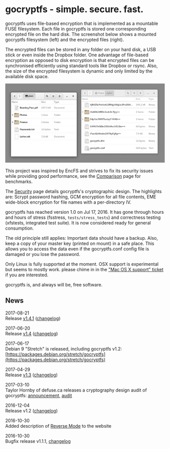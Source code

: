 gocryptfs - simple. secure. fast.
=================================

gocryptfs uses file-based encryption that is implemented as a mountable
FUSE filesystem.
Each file in gocryptfs is stored one corresponding encrypted file on
the hard disk. The
screenshot below shows a mounted gocryptfs filesystem (left) and the
encrypted files (right).

The encrypted files can be stored in any folder on your hard disk, a USB
stick or even inside the Dropbox folder. One advantage of file-based
encryption as opposed to disk encryption is that encrypted files can
be synchronised efficiently using standard tools like Dropbox or rsync.
Also, the size of the encrypted filesystem is dynamic and only limited
by the available disk space.

![](img/folders-side-by-side.jpg)

This project was inspired by EncFS and strives to fix its security
issues while providing good performance,
see the [Comparison](comparison) page for benchmarks.

The [Security](security) page details gocryptfs's cryptographic design.
The highlights are: Scrypt password hashing, GCM encryption for all
file contents, EME wide-block encryption for file names with a per-directory
IV.

gocryptfs has reached version 1.0 on Jul 17, 2016. It has gone through
hours and hours of stress (fsstress, `tests/stress_tests`) and correctness
testing (xfstests, integrated test suite).
It is now considered ready for general consumption.

The old principle still applies: Important data should have a backup.
Also, keep a copy of your master key (printed on mount) in a safe place.
This allows you to access the data even if the gocryptfs.conf config
file is damaged or you lose the password.

Only Linux is fully supported at the moment. OSX support is experimental
but seems to mostly work. please chime in in the
["Mac OS X support" ticket](https://github.com/rfjakob/gocryptfs/issues/15)
if you are interested.

gocryptfs is, and always will be, free software.

News
----

2017-08-21  
Release [v1.4.1](https://github.com/rfjakob/gocryptfs/releases) ([changelog](https://github.com/rfjakob/gocryptfs#changelog))

2017-06-20  
Release [v1.4](https://github.com/rfjakob/gocryptfs/releases) ([changelog](https://github.com/rfjakob/gocryptfs#changelog))

2017-06-17  
Debian 9 "Stretch" is released, including gocryptfs v1.2:
[https://packages.debian.org/stretch/gocryptfs](https://packages.debian.org/stretch/gocryptfs)

2017-04-29  
Release [v1.3](https://github.com/rfjakob/gocryptfs/releases) ([changelog](https://github.com/rfjakob/gocryptfs#changelog))

2017-03-10  
Taylor Hornby of defuse.ca releases a cryptography design audit of gocryptfs:
[announcement](https://twitter.com/DefuseSec/status/840239275740405761),
[audit](https://defuse.ca/audits/gocryptfs.htm)

2016-12-04  
Release v1.2 ([changelog](https://github.com/rfjakob/gocryptfs#changelog))

2016-10-30  
Added description of [Reverse Mode](reverse_mode) to the website

2016-10-30  
Bugfix release v1.1.1, [changelog](https://github.com/rfjakob/gocryptfs#changelog)
